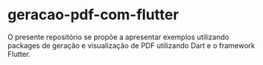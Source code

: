 # geracao-pdf-com-flutter
O presente repositório se propõe a apresentar exemplos utilizando packages de geração e visualização de PDF utilizando Dart e o framework Flutter.
